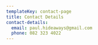 ```yaml
---
templateKey: contact-page
title: Contact Details
contact-details:
  email: paul.hideaways@gmail.com
  phone: 082 323 4022
---
```


